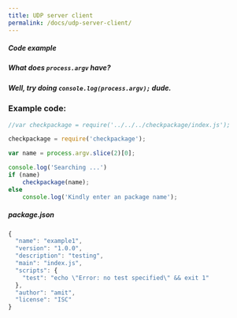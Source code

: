 ```yaml
---
title: UDP server client
permalink: /docs/udp-server-client/
---
```



<div class="note">
  <h5>Code example</h5>
</div>


<div class="note info">
  <h5>What does <code>process.argv</code> have?</h5>
</div>

<div class="note unreleased">
  <h5>Well, try doing <code>console.log(process.argv);</code> dude.</h5>
</div>


### Example code:

```js
//var checkpackage = require('../../../checkpackage/index.js');

checkpackage = require('checkpackage');

var name = process.argv.slice(2)[0];

console.log('Searching ...')
if (name)
    checkpackage(name);
else
    console.log('Kindly enter an package name');
```

<div class="note">
  <h5>package.json</h5>
</div>

```js
{
  "name": "example1",
  "version": "1.0.0",
  "description": "testing",
  "main": "index.js",
  "scripts": {
    "test": "echo \"Error: no test specified\" && exit 1"
  },
  "author": "amit",
  "license": "ISC"
}
```

